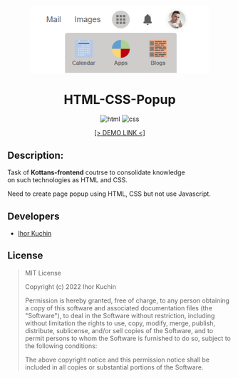 <p align="center">
  <img src="readme-title.png" width="400" alt="Title">
</p>

<h1 align="center">
  HTML-CSS-Popup
</h1>

<p align="center">
  <img src="https://img.shields.io/badge/-html-red" alt="html">
  <img src="https://img.shields.io/badge/-css-blue" alt="css">
</p>

<p align="center">
  <a href="https://ik-web.github.io/html-css-popup/">
    [> DEMO LINK <]
  </a> 
</p>

## Description:

Task of **Kottans-frontend** coutrse to consolidate knowledge <br>
on such technologies as HTML and CSS.

Need to create page popup using HTML, CSS but not use Javascript.

## Developers

- [Ihor Kuchin](https://github.com/ik-web)

## License

>MIT License
>
>Copyright (c) 2022 Ihor Kuchin
>
>Permission is hereby granted, free of charge, to any person obtaining a copy
>of this software and associated documentation files (the "Software"), to deal
>in the Software without restriction, including without limitation the rights
>to use, copy, modify, merge, publish, distribute, sublicense, and/or sell
>copies of the Software, and to permit persons to whom the Software is
>furnished to do so, subject to the following conditions:
>
>The above copyright notice and this permission notice shall be included in all
>copies or substantial portions of the Software.
